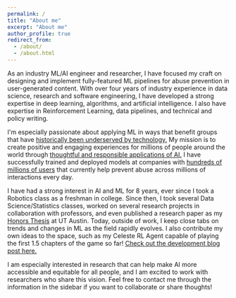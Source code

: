 ```yaml
---
permalink: /
title: "About me"
excerpt: "About me"
author_profile: true
redirect_from: 
  - /about/
  - /about.html
---
```

As an industry ML/AI engineer and researcher, I have focused my craft on designing and implement fully-featured ML pipelines for abuse prevention in user-generated content. With over four years of industry experience in data science, research and software engineering, I have developed a strong expertise in deep learning, algorithms, and artificial intelligence. I also have expertise in Reinforcement Learning, data pipelines, and technical and policy writing.

 I'm especially passionate about applying ML in ways that benefit groups that have [historically been underserved by technology.](https://www.ncbi.nlm.nih.gov/pmc/articles/PMC524624/#:~:text=The%20term%20Digital%20Divide%20has,those%20with%20low%20socioeconomic%20status.) My mission is to create positive and engaging experiences for millions of people around the world through [thoughtful and responsible applications of AI.](https://www.brookings.edu/events/what-is-responsible-ai/) I have successfully trained and deployed models at companies with [hundreds of millions of users](https://prioridata.com/data/league-of-legends/#:~:text=League%20of%20Legends%20has%20a,152%20million%20as%20of%202023.) that currently help prevent abuse across millions of interactions every day.

I have had a strong interest in AI and ML for 8 years, ever since I took a Robotics class as a freshman in college. Since then, I took several Data Science/Statistics classes, worked on several research projects in collaboration with professors, and even published a research paper as my [Honors Thesis](https://ashvio.github.io/portfolio/portfolio-1/) at UT Austin. Today, outside of work, I keep close tabs on trends and changes in ML as the field rapidly evolves. I also contribute my own ideas to the space, such as my Celeste RL Agent capable of playing the first 1.5 chapters of the game so far! [Check out the development blog post here.](https://ashvio.github.io/posts/2023/12/celeste-rl/)
 
I am especially interested in research that can help make AI more accessible and equitable for all people, and I am excited to work with researchers who share this vision. Feel free to contact me through the information in the sidebar if you want to collaborate or share thoughts!